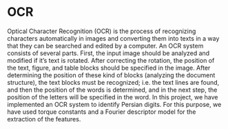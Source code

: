 # OCR
<p>Optical Character Recognition (OCR) is the process of recognizing characters automatically in images and converting them into texts in a way that they can be searched and edited by a computer. An OCR system consists of several parts. First, the input image should be analyzed and modified if it’s text is rotated. After correcting the rotation, the position of the text, figure, and table blocks should be specified in the image. After determining the position of these kind of blocks (analyzing the document structure), the text blocks must be recognized; i.e. the text lines are found, and then the position of the words is determined, and in the next step, the position of the letters will be specified in the word. In this project, we have implemented an OCR system to identify Persian digits. For this purpose, we have used torque constants and a Fourier descriptor model for the extraction of the features.</p>
